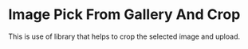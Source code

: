 # Image Pick From Gallery And Crop
This is use of library that helps to crop the selected image and upload.
